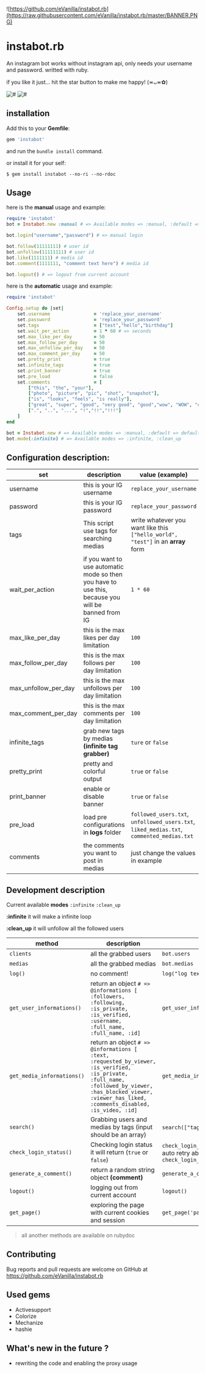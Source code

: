 ![https://github.com/eVanilla/instabot.rb](https://raw.githubusercontent.com/eVanilla/instabot.rb/master/BANNER.PNG)

# instabot.rb

An instagram bot works without instagram api, only needs your username and password. writted with ruby.

if you like it just... hit the star button to make me happy! (≖ᴗ≖✿)
 
![#](https://img.shields.io/gem/dt/instabot.svg?label=TOTAL%20DOWNLOADS&style=for-the-badge) 
![#](https://img.shields.io/gem/v/instabot.svg?label=GEM%20VERSION&style=for-the-badge)

## installation

Add this to your __Gemfile__:
```ruby
gem 'instabot'
```
and run the ```bundle install``` command.

or install it for your self:
```
$ gem install instabot --no-ri --no-rdoc
```

## Usage

here is the **manual** usage and example:

```ruby
require 'instabot' 
bot = Instabot.new :manual # => Available modes => :manual, :default => default mode is :default 

bot.login("username","password") # => manual login

bot.follow(11111111) # user id
bot.unfollow(11111111) # user id
bot.like(1111111) # media id
bot.comment(1111111, "comment text here") # media id

bot.logout() # => logout from current account
```

here is the **automatic** usage and example:

```ruby
require 'instabot' 

Config.setup do |set|
    set.username                = 'replace_your_username'
    set.password                = 'replace_your_password'
    set.tags                    = ["test","hello","birthday"]
    set.wait_per_action         = 1 * 60 # => seconds
    set.max_like_per_day        = 50
    set.max_follow_per_day      = 50
    set.max_unfollow_per_day    = 50
    set.max_comment_per_day     = 50
    set.pretty_print 	        = true
    set.infinite_tags           = true
    set.print_banner            = true
    set.pre_load                = false
    set.comments                = [	
		["this", "the", "your"],
		["photo", "picture", "pic", "shot", "snapshot"],
		["is", "looks", "feels", "is really"],
		["great", "super", "good", "very good", "good","wow", "WOW", "cool", "GREAT","magnificent","magical", "very cool", "stylish", "beautiful","so beautiful", "so stylish","so professional","lovely", "so lovely","very lovely", "glorious","so glorious","very glorious", "adorable", "excellent","amazing"], 
		[".", "..", "...", "!","!!","!!!"]
	]
end

bot = Instabot.new # => Available modes => :manual, :default => default mode is :default 
bot.mode(:infinite) # => Available modes => :infinite, :clean_up
```


## Configuration description: 

set | description | value __(example)__
------------ | ------------- | -------------
username | this is your IG username | ```replace_your_username```
password | this is your IG password | ```replace_your_password```
tags | This script use tags for searching medias | write whatever you want like this ```["hello_world", "test"]``` in an **array** form
wait_per_action | if you want to use automatic mode so then you have to use this, because you will be banned from IG | ```1 * 60```
max_like_per_day | this is the max likes per day limitation | ```100```
max_follow_per_day | this is the max follows per day limitation | ```100```
max_unfollow_per_day | this is the max unfollows per day limitation | ```100```
max_comment_per_day | this is the max comments per day limitation | ```100```
infinite_tags | grab new tags by medias __(infinite tag grabber)__ | ```ture``` or ```false```
pretty_print | pretty and colorful output | ```true``` or ```false```
print_banner | enable or disable banner | ```true``` or ```false```
pre_load | load pre configurations in **logs** folder | ```followed_users.txt```, ```unfollowed_users.txt```, ```liked_medias.txt```, ```commented_medias.txt```
comments | the comments you want to post in medias | just change the values in example



## Development description

Current available **modes** ```:infinite``` ```:clean_up```

**:infinite** it will make a infinite loop

**:clean_up** it will unfollow all the followed users


method | description | example
------------ | ------------- | -------------
```clients``` | all the grabbed users | ```bot.users```
```medias``` | all the grabbed medias | ```bot.medias```
```log()``` | no comment! | ```log("log text here ...")```
```get_user_informations()``` | return an object ```# => @informations [ :followers, :following, :is_private, :is_verified, :username, :full_name, :full_name, :id]``` | ```get_user_informations(user_id)```
```get_media_informations()``` | return an object ```# => @informations [ :text, :requested_by_viewer, :is_verified, :is_private, :full_name, :followed_by_viewer, :has_blocked_viewer, :viewer_has_liked, :comments_disabled, :is_video, :id]``` | ```get_media_informations(media_id)```
```search()``` | Grabbing users and medias by tags (input should be an array) | ```search(["tags"])``` array form 
```check_login_status()``` | Checking login status it will return (```true``` or ```false```) | ```check_login_status()``` also it has a auto retry ability ```check_login_status(:auto_retry)``` 
```generate_a_comment()``` | return a random string object __(comment)__ | ```generate_a_comment()```
```logout()``` | logging out from current account | ```logout()```
```get_page()``` | exploring the page with current cookies and session | ```get_page('page_url')```  
> all another methods are available on rubydoc



## Contributing

Bug reports and pull requests are welcome on GitHub at https://github.com/eVanilla/instabot.rb

## Used gems

* Activesupport
* Colorize
* Mechanize
* hashie

## What's new in the future ?

* rewriting the code and enabling the proxy usage 
